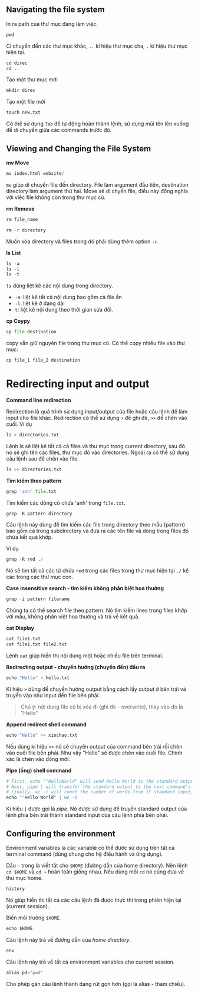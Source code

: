 ## Navigating the file system

In ra path của thư mục đang làm việc.
```python
pwd
```

Ci chuyển đến các thư mục khác, `..` kí hiệu thư mục cha, `.` kí hiệu thư mục hiện tại.
```python
cd direc
cd ..
```

Tạo một thư mục mới
```python
mkdir direc
```

Tạo một file mới
```python
touch new.txt
```

Có thể sử dụng `Tab` để tự động hoàn thành lệnh, sử dụng mũi tên lên xuống để di chuyển giữa các commands trước đó.

## Viewing and Changing the File System
**mv Move**
```python
mv index.html website/
```
`mv` giúp di chuyển file đến directory. File làm argument đầu tiên, destination directory làm argument thứ hai. Move sẽ di chyển file, điều này đồng nghĩa với việc file không còn trong thư mục cũ.

**rm Remove**
```python
rm file_name
```

```python
rm -r directory
```
Muốn xóa directory và files trong đó phải dùng thêm option `-r`.

**ls List**
```python
ls -a
ls -l
ls -t
```
`ls` dùng liệt kê các nội dung trong directory.
- `-a`: liệt kê tất cả nội dung bao gồm cả file ẩn
- `-l`: liệt kê ở dạng dài
- `t`: liệt kê nội dung theo thời gian sửa đổi.

**cp Coypy**
```python
cp file destination
```
copy vẫn giữ nguyên file trong thư mục cũ. Có thể copy nhiều file vào thư mục:
```python
cp file_1 file_2 destination
```

# Redirecting input and output

**Command line redirection**

Redirection là quá trình sử dụng input/output của file hoặc câu lệnh để làm input cho file khác. Redirection có thể sử dụng `>` để ghi đè, `>>` để chèn vào cuối.
Ví dụ
```python
ls > directories.txt
```
Lệnh ls sẽ liệt kê tất cả cá files và thư mục trong current directory, sau đó nó sẽ ghi tên các files, thư mục đó vào directories. Ngoài ra có thể sử dụng câu lệnh sau để chèn vào file.
```python
ls >> directories.txt
```

**Tìm kiếm theo pattern**

```python
grep 'anh' file.txt
```
Tìm kiếm các dòng có chứa 'anh' trong `file.txt`.


```python
grep -R pattern directory
```
Câu lệnh này dùng để tìm kiếm các file trong directory theo mẫu (pattern) bao gồm cả trong subdirectory và đưa ra các tên file và dòng trong files đó chứa kết quả khớp.

Ví dụ
```python
grep -R red ./
```
Nó sẽ tìm tất cả các từ chứa `red` trong các files trong thư mục hiện tại `./` kể các trong các thư mục con.

**Case insensitive search - tìm kiếm không phân biệt hoa thường**

```python
grep -i pattern filename
```
Chúng ta có thể search file theo pattern. Nó tìm kiếm lines trong files khớp với mẫu, không phân việt hoa thường và trả về kết quả.



**cat Display**
```python
cat file1.txt
cat file1.txt file2.txt
```

Lệnh `cat` giúp hiển thị nội dung một hoặc nhiều file trên terminal.

**Redirecting output - chuyển hướng (chuyển đến) đầu ra**

```python
echo "Hello" > hello.txt
```
Kí hiệu `>` dùng để chuyển hướng output bằng cách lấy output ở bên trái và truyền vào như input đến file bên phải.

>Chú ý: nội dung file cũ bị xóa đi (ghi đè - overwrite), thay vào đó là "Hello"

**Append redirect shell command**

```python
echo "Hello" >> xinchao.txt
```
Nếu dùng kí hiệu `>>` nó sẽ chuyển output của command bên trái rồi chèn vào cuối file bên phải. Như vậy "Hello" sẽ được chèn vào cuối file. Chính xác là chèn vào dòng mới.

**Pipe (ống) shell command**
```python
# First, echo ""HelloWorld" will send Hello World to the standard output.
# Next, pipe | will transfer the standard output to the next command's standard input
# Finally, wc -c will count the number of words from ít standard input, which is 2
echo ""Hello World" | wc -c
```
Kí hiệu `|` được gọi là *pipe*. Nó được sử dụng để truyền standard output của lệnh phía bên trái thành standard input của câu lệnh phía bên phải.

## Configuring the environment
Environment variables là các variable có thể đươc sử dụng trên tất cả terminal command (dùng chung cho hệ điều hành và ứng dụng).

Dấu `~` trong là viết tắt cho `$HOME` (đường dẫn của home directory). Nên lệnh `cd $HOME` và `cd ~` hoàn toàn giống nhau. Nếu dùng mỗi `cd` nó cũng đưa về thư mục home.

```python
history
```
Nó giúp hiển thị tất cả các câu lệnh đã được thực thi trong phiên hiện tại (current session).

Biến môi trường `$HOME`.
```python
echo $HOME
```
Câu lệnh này trả về đường dẫn của *home directory*.

```python
env
```
Câu lệnh này trả về tất cả environment variables cho current session.

```python
alias pd="pwd"
```
Cho phép gán câu lệnh thành dạng rút gọn hơn (gọi là alias - tham chiếu).






